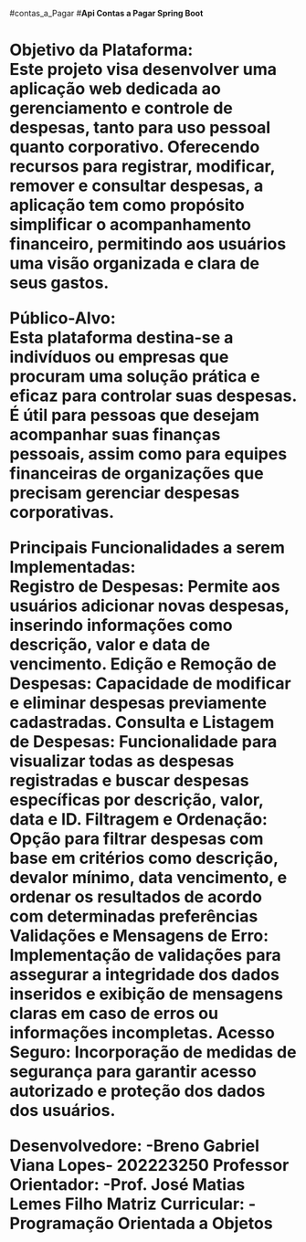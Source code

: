 #contas_a_Pagar
#**Api Contas a Pagar Spring Boot**<h1>

Objetivo da Plataforma:  
Este projeto visa desenvolver uma aplicação web dedicada ao gerenciamento e controle de despesas, tanto para uso pessoal quanto corporativo. Oferecendo recursos para registrar, modificar, remover e consultar despesas, a aplicação tem como propósito simplificar o acompanhamento financeiro, permitindo aos usuários uma visão organizada e clara de seus gastos.

Público-Alvo:  
Esta plataforma destina-se a indivíduos ou empresas que procuram uma solução prática e eficaz para controlar suas despesas. É útil para pessoas que desejam acompanhar suas finanças pessoais, assim como para equipes financeiras de organizações que precisam gerenciar despesas corporativas.

Principais Funcionalidades a serem Implementadas:  
  Registro de Despesas: Permite aos usuários adicionar novas despesas, inserindo informações como descrição, valor e data de vencimento.
  Edição e Remoção de Despesas: Capacidade de modificar e eliminar despesas previamente cadastradas.
  Consulta e Listagem de Despesas: Funcionalidade para visualizar todas as despesas registradas e buscar despesas específicas por descrição, valor, data e ID.
  Filtragem e Ordenação: Opção para filtrar despesas com base em critérios como descrição,  devalor mínimo, data vencimento, e ordenar os resultados de acordo com determinadas preferências
  Validações e Mensagens de Erro: Implementação de validações para assegurar a integridade dos dados inseridos e exibição de mensagens claras em caso de erros ou informações incompletas.
  Acesso Seguro: Incorporação de medidas de segurança para garantir acesso autorizado e proteção dos dados dos usuários.




Desenvolvedore:
  -Breno Gabriel Viana Lopes- 202223250
Professor Orientador:
  -Prof. José Matias Lemes Filho
Matriz Curricular:
  -Programação Orientada a Objetos
